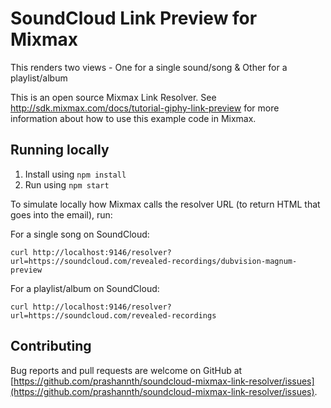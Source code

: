 # SoundCloud Link Preview for Mixmax

This renders two views - One for a single sound/song & Other for a playlist/album

This is an open source Mixmax Link Resolver. See <http://sdk.mixmax.com/docs/tutorial-giphy-link-preview> for more information about how to use this example code in Mixmax.

## Running locally

1. Install using `npm install`
2. Run using `npm start`

To simulate locally how Mixmax calls the resolver URL (to return HTML that goes into the email), run:

For a single song on SoundCloud:

```
curl http://localhost:9146/resolver?url=https://soundcloud.com/revealed-recordings/dubvision-magnum-preview
```

For a playlist/album on SoundCloud:

```
curl http://localhost:9146/resolver?url=https://soundcloud.com/revealed-recordings
```

## Contributing

Bug reports and pull requests are welcome on GitHub at [https://github.com/prashannth/soundcloud-mixmax-link-resolver/issues](https://github.com/prashannth/soundcloud-mixmax-link-resolver/issues).
